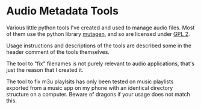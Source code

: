 # Audio Metadata Tools

Various little python tools I've created and used to manage audio files. Most of them use the
python library [mutagen](https://mutagen.readthedocs.io/en/latest/), and so are licensed under
[GPL 2](./LICENSE).

Usage instructions and descriptions of the tools are described some in the header comment of the
tools themselves.

The tool to "fix" filenames is not purely relevant to audio applications, that's just the reason
that I created it.

The tool to fix m3u playlsits has only been tested on music playlists exported from a music app on
my phone with an identical directory structure on a computer. Beware of dragons if your usage does
not match this.

